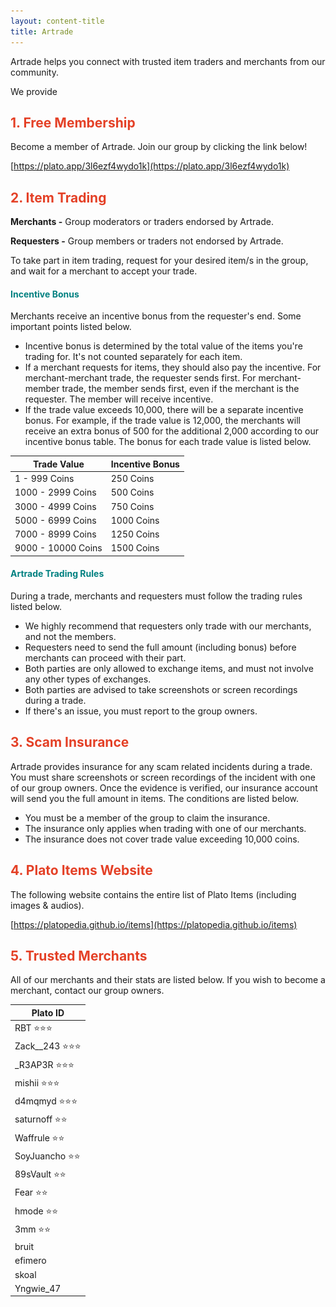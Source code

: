 ```yaml
---
layout: content-title
title: Artrade
---
```


<style>
h1 { display:flex }
h2 { color:#E44026 !important }
h4 { color:#008080 !important;font-size:var(--unit-text-B) !important }
</style>

<script>
$( document ).ready( function ( ) { $( 'h1' ).prepend( '<img src="/docs/assets/images/groups/artrade/ar-logo.png" />&nbsp;' ) } );
</script>

<div class="content-linebreak"></div>

Artrade helps you connect with trusted item traders and merchants from our community.

<div class="content-contents text-left" data-open="true" data-icon="&#xf068;,&#xf067;">We provide <embed/></div>

<div class="content-linebreak"></div>

## 1. Free Membership

Become a member of Artrade. Join our group by clicking the link below!

[https://plato.app/3l6ezf4wydo1k](https://plato.app/3l6ezf4wydo1k)

<div class="content-linebreak"></div>

## 2. Item Trading

**Merchants -** Group moderators or traders endorsed by Artrade.

**Requesters -** Group members or traders not endorsed by Artrade.

To take part in item trading, request for your desired item/s in the group, and wait for a merchant to accept your trade.

<div class="content-linebreak"></div>

#### Incentive Bonus

Merchants receive an incentive bonus from the requester's end. Some important points listed below.

- Incentive bonus is determined by the total value of the items you're trading for. It's not counted separately for each item.
- If a merchant requests for items, they should also pay the incentive. For merchant-merchant trade, the requester sends first. For merchant-member trade, the member sends first, even if the merchant is the requester. The member will receive incentive.
- If the trade value exceeds 10,000, there will be a separate incentive bonus. For example, if the trade value is 12,000, the merchants will receive an extra bonus of 500 for the additional 2,000 according to our incentive bonus table. The bonus for each trade value is listed below.

<table class="table table-bordered">
    <thead>
        <tr>
            <th class="w-50">Trade Value</th>
            <th class="w-50">Incentive Bonus</th>
        </tr>
    </thead>
    <tbody>
        <tr>
            <td>1 - 999 Coins</td>
            <td>250 Coins</td>
        </tr>
        <tr>
            <td>1000 - 2999 Coins</td>
            <td>500 Coins</td>
        </tr>
        <tr>
            <td>3000 - 4999 Coins</td>
            <td>750 Coins</td>
        </tr>
        <tr>
            <td>5000 - 6999 Coins</td>
            <td>1000 Coins</td>
        </tr>
        <tr>
            <td>7000 - 8999 Coins</td>
            <td>1250 Coins</td>
        </tr>
        <tr>
            <td>9000 - 10000 Coins</td>
            <td>1500 Coins</td>
        </tr>        
    </tbody>
</table>

<div class="content-linebreak"></div>

#### Artrade Trading Rules

During a trade, merchants and requesters must follow the trading rules listed below.

- We highly recommend that requesters only trade with our merchants, and not the members.
- Requesters need to send the full amount (including bonus) before merchants can proceed with their part.
- Both parties are only allowed to exchange items, and must not involve any other types of exchanges.
- Both parties are advised to take screenshots or screen recordings during a trade.
- If there's an issue, you must report to the group owners.

<div class="content-linebreak"></div>

## 3. Scam Insurance

Artrade provides insurance for any scam related incidents during a trade. You must share screenshots or screen recordings of the incident with one of our group owners. Once the evidence is verified, our insurance account will send you the full amount in items. The conditions are listed below.

- You must be a member of the group to claim the insurance.
- The insurance only applies when trading with one of our merchants.
- The insurance does not cover trade value exceeding 10,000 coins.

<div class="content-linebreak"></div>

## 4. Plato Items Website

The following website contains the entire list of Plato Items (including images & audios).

[https://platopedia.github.io/items](https://platopedia.github.io/items)

<div class="content-linebreak"></div>

## 5. Trusted Merchants

All of our merchants and their stats are listed below. If you wish to become a merchant, contact our group owners.

<table class="table table-bordered">
    <thead>
        <tr>
            <th class="">Plato ID</th>
        </tr>
    </thead>
    <tbody>
        <tr>
            <td>RBT &#11088;&#11088;&#11088;</td>
        </tr>
        <tr>
            <td>Zack__243 &#11088;&#11088;&#11088;</td>
        </tr>
        <tr>
            <td>_R3AP3R &#11088;&#11088;&#11088;</td>
        </tr>
        <tr>
            <td>mishii &#11088;&#11088;&#11088;</td>
        </tr>        
        <tr>
            <td>d4mqmyd &#11088;&#11088;&#11088;</td>
        </tr>
        <tr>
            <td>saturnoff &#11088;&#11088;</td>
        </tr>
        <tr>
            <td>Waffrule &#11088;&#11088;</td>
        </tr>
        <tr>
            <td>SoyJuancho &#11088;&#11088;</td>
        </tr>        
        <tr>
            <td>89sVault &#11088;&#11088;</td>
        </tr>        
        <tr>
            <td>Fear &#11088;&#11088;</td>
        </tr>
        <tr>
            <td>hmode &#11088;&#11088;</td>
        </tr>
        <tr>
            <td>3mm &#11088;&#11088;</td>
        </tr>
        <tr>
            <td>bruit</td>
        </tr>
        <tr>
            <td>efimero</td>
        </tr>
        <tr>
            <td>skoal</td>
        </tr>
        <tr>
            <td>Yngwie_47</td>
        </tr>        
    </tbody>
</table>

<div class="content-linebreak"></div>


